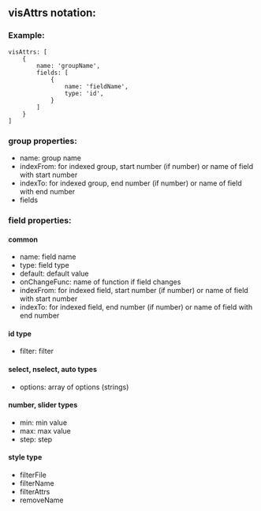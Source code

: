 ## visAttrs notation:

### Example: 
```
visAttrs: [
    {
        name: 'groupName',
        fields: [
            {
                name: 'fieldName',
                type: 'id',
            }
        ]
    }
]
```

### group properties:
* name: group name
* indexFrom: for indexed group, start number (if number) or name of field with start number
* indexTo: for indexed group, end number (if number) or name of field with end number
* fields

### field properties:
#### common
* name: field name
* type: field type
* default: default value
* onChangeFunc: name of function if field changes
* indexFrom: for indexed field, start number (if number) or name of field with start number
* indexTo: for indexed field, end number (if number) or name of field with end number
#### id type
* filter: filter
#### select, nselect, auto types
* options: array of options (strings)
#### number, slider types
* min: min value
* max: max value
* step: step
#### style type
* filterFile
* filterName
* filterAttrs
* removeName

